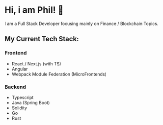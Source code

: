 # Hi, i am Phil! 👋
I am a Full Stack Developer focusing mainly on Finance / Blockchain Topics.

## My Current Tech Stack:

### Frontend
- React / Next.js (with TS)
- Angular
- Webpack Module Federation (MicroFrontends)

### Backend
- Typescript
- Java (Spring Boot)
- Solidity
- Go
- Rust

<!--START_SECTION:waka-->
<!--END_SECTION:waka-->
